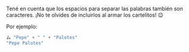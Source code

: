 Tené en cuenta que los espacios para separar las palabras también son caracteres. ¡No te olvides de incluirlos al armar los cartelitos! :wink: 

Por ejemplo: 

```javascript
ム "Pepe" + " " + "Palotes"
"Pepe Palotes"
```